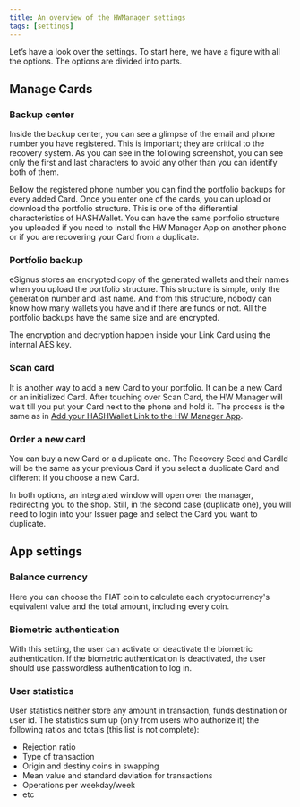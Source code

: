 ```yaml
---
title: An overview of the HWManager settings
tags: [settings]
---
```

Let’s have a look over the settings. To start here, we have a figure with all the options. The options are divided into parts.

## Manage Cards

### Backup center

Inside the backup center, you can see a glimpse of the email and phone number you have registered. This is important; they are critical to the recovery system. As you can see in the following screenshot, you can see only the first and last characters to avoid any other than you can identify both of them.

Bellow the registered phone number you can find the portfolio backups for every added Card. Once you enter one of the cards, you can upload or download the portfolio structure. This is one of the differential characteristics of HASHWallet. You can have the same portfolio structure you uploaded if you need to install the HW Manager App on another phone or if you are recovering your Card from a duplicate.

### Portfolio backup

eSignus stores an encrypted copy of the generated wallets and their names when you upload the portfolio structure. This structure is simple, only the generation number and last name. And from this structure, nobody can know how many wallets you have and if there are funds or not. All the portfolio backups have the same size and are encrypted.

The encryption and decryption happen inside your Link Card using the internal AES key.

### Scan card

It is another way to add a new Card to your portfolio. It can be a new Card or an initialized Card. After touching over Scan Card, the HW Manager will wait till you put your Card next to the phone and hold it. The process is the same as in [Add your HASHWallet Link to the HW Manager App](/docs/scanning/).

### Order a new card

You can buy a new Card or a duplicate one. The Recovery Seed and CardId will be the same as your previous Card if you select a duplicate Card and different if you choose a new Card.

In both options, an integrated window will open over the manager, redirecting you to the shop. Still, in the second case (duplicate one), you will need to login into your Issuer page and select the Card you want to duplicate. 

## App settings

### Balance currency

Here you can choose the FIAT coin to calculate each cryptocurrency's equivalent value and the total amount, including every coin.

### Biometric authentication

With this setting, the user can activate or deactivate the biometric authentication. If the biometric authentication is deactivated, the user should use passwordless authentication to log in.

### User statistics

User statistics neither store any amount in transaction, funds destination or user id. The statistics sum up (only from users who authorize it) the following ratios and totals (this list is not complete):

- Rejection ratio
- Type of transaction
- Origin and destiny coins in swapping
- Mean value and standard deviation for transactions
- Operations per weekday/week
- etc
